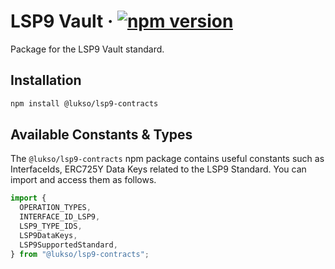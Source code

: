 # LSP9 Vault &middot; [![npm version](https://img.shields.io/npm/v/@lukso/lsp9-contracts.svg?style=flat)](https://www.npmjs.com/package/@lukso/lsp9-contracts)

Package for the LSP9 Vault standard.

## Installation

```bash
npm install @lukso/lsp9-contracts
```

## Available Constants & Types

The `@lukso/lsp9-contracts` npm package contains useful constants such as InterfaceIds, ERC725Y Data Keys related to the LSP9 Standard. You can import and access them as follows.

```js
import {
  OPERATION_TYPES,
  INTERFACE_ID_LSP9,
  LSP9_TYPE_IDS,
  LSP9DataKeys,
  LSP9SupportedStandard,
} from "@lukso/lsp9-contracts";
```
